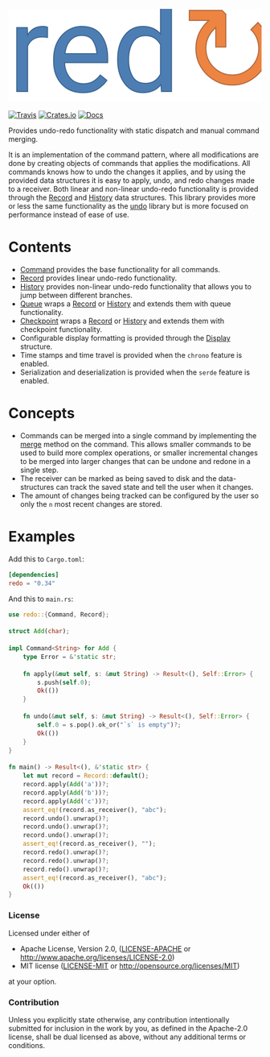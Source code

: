 ![redo](https://raw.githubusercontent.com/evenorog/redo/master/redo.svg?sanitize=true)

[![Travis](https://travis-ci.org/evenorog/redo.svg?branch=master)](https://travis-ci.org/evenorog/redo)
[![Crates.io](https://img.shields.io/crates/v/redo.svg)](https://crates.io/crates/redo)
[![Docs](https://docs.rs/redo/badge.svg)](https://docs.rs/redo)

Provides undo-redo functionality with static dispatch and manual command merging.

It is an implementation of the command pattern, where all modifications are done
by creating objects of commands that applies the modifications. All commands knows
how to undo the changes it applies, and by using the provided data structures
it is easy to apply, undo, and redo changes made to a receiver.
Both linear and non-linear undo-redo functionality is provided through
the [Record] and [History] data structures.
This library provides more or less the same functionality as the [undo] library 
but is more focused on performance instead of ease of use.

# Contents

* [Command] provides the base functionality for all commands.
* [Record] provides linear undo-redo functionality.
* [History] provides non-linear undo-redo functionality that allows you to jump between different branches.
* [Queue] wraps a [Record] or [History] and extends them with queue functionality.
* [Checkpoint] wraps a [Record] or [History] and extends them with checkpoint functionality.
* Configurable display formatting is provided through the [Display] structure.
* Time stamps and time travel is provided when the `chrono` feature is enabled.
* Serialization and deserialization is provided when the `serde` feature is enabled.

# Concepts

* Commands can be merged into a single command by implementing the [merge] method on the command.
  This allows smaller commands to be used to build more complex operations, or smaller incremental changes to be
  merged into larger changes that can be undone and redone in a single step.
* The receiver can be marked as being saved to disk and the data-structures can track the saved state and tell the user
  when it changes.
* The amount of changes being tracked can be configured by the user so only the `n` most recent changes are stored.

# Examples

Add this to `Cargo.toml`:

```toml
[dependencies]
redo = "0.34"
```

And this to `main.rs`:

```rust
use redo::{Command, Record};

struct Add(char);

impl Command<String> for Add {
    type Error = &'static str;

    fn apply(&mut self, s: &mut String) -> Result<(), Self::Error> {
        s.push(self.0);
        Ok(())
    }

    fn undo(&mut self, s: &mut String) -> Result<(), Self::Error> {
        self.0 = s.pop().ok_or("`s` is empty")?;
        Ok(())
    }
}

fn main() -> Result<(), &'static str> {
    let mut record = Record::default();
    record.apply(Add('a'))?;
    record.apply(Add('b'))?;
    record.apply(Add('c'))?;
    assert_eq!(record.as_receiver(), "abc");
    record.undo().unwrap()?;
    record.undo().unwrap()?;
    record.undo().unwrap()?;
    assert_eq!(record.as_receiver(), "");
    record.redo().unwrap()?;
    record.redo().unwrap()?;
    record.redo().unwrap()?;
    assert_eq!(record.as_receiver(), "abc");
    Ok(())
}
```

### License

Licensed under either of

 * Apache License, Version 2.0, ([LICENSE-APACHE](LICENSE-APACHE) or http://www.apache.org/licenses/LICENSE-2.0)
 * MIT license ([LICENSE-MIT](LICENSE-MIT) or http://opensource.org/licenses/MIT)

at your option.

### Contribution

Unless you explicitly state otherwise, any contribution intentionally submitted
for inclusion in the work by you, as defined in the Apache-2.0 license, shall be dual licensed as above, without any
additional terms or conditions.

[Command]: https://docs.rs/redo/latest/redo/trait.Command.html
[Record]: https://docs.rs/redo/latest/redo/struct.Record.html
[Timeline]: https://docs.rs/redo/latest/redo/struct.Timeline.html
[History]: https://docs.rs/redo/latest/redo/struct.History.html
[Queue]: https://docs.rs/undo/latest/undo/struct.Queue.html
[Checkpoint]: https://docs.rs/undo/latest/undo/struct.Checkpoint.html
[Display]: https://docs.rs/undo/latest/undo/struct.Display.html
[merge]: https://docs.rs/redo/latest/redo/trait.Command.html#method.merge
[undo]: https://github.com/evenorog/undo
